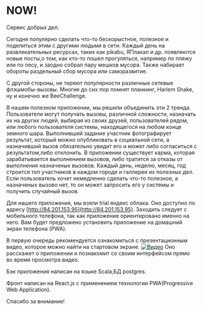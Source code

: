 # NOW!

Сервис добрых дел. 

Сегодня популярно сделать что-то бескорыстное, полезное и поделиться этим с другими людьми в сети. Каждый день на развлекательных ресурсах, таких как pikabu, ЯПлакал и др. появляются новые посты,о том, как кто-то пошел прогуляться, например по пляжу или по лесу, и заодно собрал пару мешков мусора. Также набирает обороты раздельный сбор мусора или саморазвитие. 

С другой стороны, не теряют популярности различные сетевые флэшмобы-вызовы. Многие до сих пор помнят планкинг, Harlem Shake, ну и конечно же BeeChallenge.  

В нашем полезном приложении, мы решили объединить эти 2 тренда. Пользователи могут получать вызовы, различной сложности, назначать их на других людей, выбирая из своих друзей, пользователей рядом, или любого пользователя системы, находящегося на любом конце земного шара. Выполнивший задание участник фотографирует результат, который можно опубликовать в социальной сети, а назначивший вызов обязательно увидит его и может либо согласиться с результатом,либо отклонить. В приложении существует карма, которая зарабатывается выполнением вызовов, либо тратится за отказы от выполнения назначеных вызовов. Каждый день, неделю, месяц, год строится топ участников в каждом городе и галлерея их полезных дел. Если пользователь хочет немедленно сделать что-то полезное, а назначеных вызово нет, то он может запросить его у системы и получить случайный вызов.

Для нашего приложения, мы взяли trial яндекс облака. Оно доступно по адресу [http://84.201.153.95](http://84.201.153.95). Заходить следует с мобильного телефона, так как приложение ориентировано именно на него. Вам будет предложено установить приложение на домашний экран телефона (PWA).

В первую очередь рекомендуется ознакомиться с презентационным видео, которое можно найти на стартовом экране.
[![Видео](http://i3.ytimg.com/vi/crhn668ona4/maxresdefault.jpg)](https://youtu.be/crhn668ona4)
Оно расскажет о приложении и познакомит со своим интерфейсом прямо во время просмотра видео.

Бэк приложения написан на языке Scala,БД postgres.

Фронт написан на React.js с применением технологии PWA(Progressive Web Application).

Спасибо за внимание! 